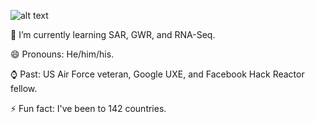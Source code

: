 ![alt text](https://raw.githubusercontent.com/neonseri/neonseri/master/chaotic_banner.png)


🌱 I’m currently learning SAR, GWR, and RNA-Seq.

 😄 Pronouns: He/him/his.

⌚ Past: US Air Force veteran, Google UXE, and Facebook Hack Reactor fellow.

⚡ Fun fact: I've been to 142 countries.  
